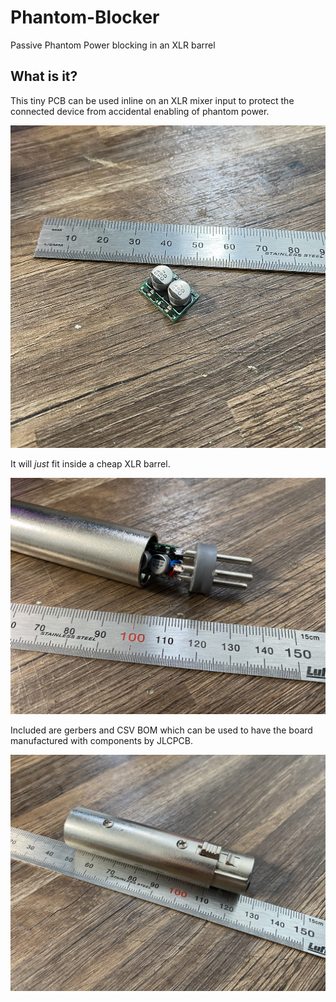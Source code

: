 # Phantom-Blocker
Passive Phantom Power blocking in an XLR barrel

## What is it?


This tiny PCB can be used inline on an XLR mixer input to protect the connected device from accidental enabling of phantom power.

![](https://github.com/dwmclean1/Phantom-Blocker/blob/main/images/IMG_0009.jpg)



It will _just_ fit inside a cheap XLR barrel.

![](https://github.com/dwmclean1/Phantom-Blocker/blob/main/images/IMG_0010.jpg)



Included are gerbers and CSV BOM which can be used to have the board manufactured with components by JLCPCB.

![](https://github.com/dwmclean1/Phantom-Blocker/blob/main/images/IMG_0011.jpg)
